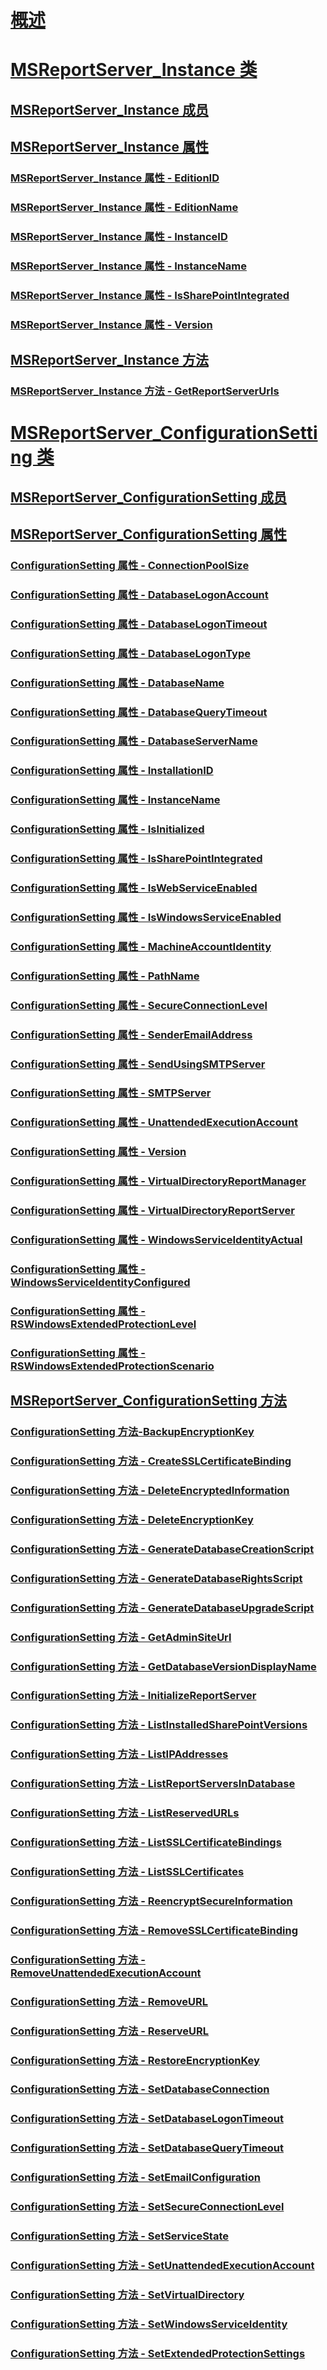 # [概述](reporting-services-wmi-provider-library-reference-ssrs.md)  
# [MSReportServer_Instance 类](msreportserver-instance-class.md)  
## [MSReportServer_Instance 成员](msreportserver-instance-members.md)  
## [MSReportServer_Instance 属性](msreportserver-instance-properties.md)  
### [MSReportServer_Instance 属性 - EditionID](msreportserver-instance-properties-editionid.md)  
### [MSReportServer_Instance 属性 - EditionName](msreportserver-instance-properties-editionname.md)  
### [MSReportServer_Instance 属性 - InstanceID](msreportserver-instance-properties-instanceid.md)  
### [MSReportServer_Instance 属性 - InstanceName](msreportserver-instance-properties-instancename.md)  
### [MSReportServer_Instance 属性 - IsSharePointIntegrated](msreportserver-instance-properties-issharepointintegrated.md)  
### [MSReportServer_Instance 属性 - Version](msreportserver-instance-properties-version.md)  
## [MSReportServer_Instance 方法](msreportserver-instance-methods.md)  
### [MSReportServer_Instance 方法 - GetReportServerUrls](msreportserver-instance-methods-getreportserverurls.md)  
# [MSReportServer_ConfigurationSetting 类](msreportserver-configurationsetting-class.md)  
## [MSReportServer_ConfigurationSetting 成员](msreportserver-configurationsetting-members.md)  
## [MSReportServer_ConfigurationSetting 属性](msreportserver-configurationsetting-properties.md)  
### [ConfigurationSetting 属性 - ConnectionPoolSize](configurationsetting-property-connectionpoolsize.md)  
### [ConfigurationSetting 属性 - DatabaseLogonAccount](configurationsetting-property-databaselogonaccount.md)  
### [ConfigurationSetting 属性 - DatabaseLogonTimeout](configurationsetting-property-databaselogontimeout.md)  
### [ConfigurationSetting 属性 - DatabaseLogonType](configurationsetting-property-databaselogontype.md)  
### [ConfigurationSetting 属性 - DatabaseName](configurationsetting-property-databasename.md)  
### [ConfigurationSetting 属性 - DatabaseQueryTimeout](configurationsetting-property-databasequerytimeout.md)  
### [ConfigurationSetting 属性 - DatabaseServerName](configurationsetting-property-databaseservername.md)  
### [ConfigurationSetting 属性 - InstallationID](configurationsetting-property-installationid.md)  
### [ConfigurationSetting 属性 - InstanceName](configurationsetting-property-instancename.md)  
### [ConfigurationSetting 属性 - IsInitialized](configurationsetting-property-isinitialized.md)  
### [ConfigurationSetting 属性 - IsSharePointIntegrated](configurationsetting-property-issharepointintegrated.md)  
### [ConfigurationSetting 属性 - IsWebServiceEnabled](configurationsetting-property-iswebserviceenabled.md)  
### [ConfigurationSetting 属性 - IsWindowsServiceEnabled](configurationsetting-property-iswindowsserviceenabled.md)  
### [ConfigurationSetting 属性 - MachineAccountIdentity](configurationsetting-property-machineaccountidentity.md)  
### [ConfigurationSetting 属性 - PathName](configurationsetting-property-pathname.md)  
### [ConfigurationSetting 属性 - SecureConnectionLevel](configurationsetting-property-secureconnectionlevel.md)  
### [ConfigurationSetting 属性 - SenderEmailAddress](configurationsetting-property-senderemailaddress.md)  
### [ConfigurationSetting 属性 - SendUsingSMTPServer](configurationsetting-property-sendusingsmtpserver.md)  
### [ConfigurationSetting 属性 - SMTPServer](configurationsetting-property-smtpserver.md)  
### [ConfigurationSetting 属性 - UnattendedExecutionAccount](configurationsetting-property-unattendedexecutionaccount.md)  
### [ConfigurationSetting 属性 - Version](configurationsetting-property-version.md)  
### [ConfigurationSetting 属性 - VirtualDirectoryReportManager](configurationsetting-property-virtualdirectoryreportmanager.md)  
### [ConfigurationSetting 属性 - VirtualDirectoryReportServer](configurationsetting-property-virtualdirectoryreportserver.md)  
### [ConfigurationSetting 属性 - WindowsServiceIdentityActual](configurationsetting-property-windowsserviceidentityactual.md)  
### [ConfigurationSetting 属性 - WindowsServiceIdentityConfigured](windowsserviceidentityconfigured-property.md)  
### [ConfigurationSetting 属性 - RSWindowsExtendedProtectionLevel](rswindowsextendedprotectionlevel-property.md)  
### [ConfigurationSetting 属性 - RSWindowsExtendedProtectionScenario](rswindowsextendedprotectionscenario-property.md)  
## [MSReportServer_ConfigurationSetting 方法](msreportserver-configurationsetting-methods.md)  
### [ConfigurationSetting 方法-BackupEncryptionKey](configurationsetting-method-backupencryptionkey.md)  
### [ConfigurationSetting 方法 - CreateSSLCertificateBinding](configurationsetting-method-createsslcertificatebinding.md)  
### [ConfigurationSetting 方法 - DeleteEncryptedInformation](configurationsetting-method-deleteencryptedinformation.md)  
### [ConfigurationSetting 方法 - DeleteEncryptionKey](configurationsetting-method-deleteencryptionkey.md)  
### [ConfigurationSetting 方法 - GenerateDatabaseCreationScript](configurationsetting-method-generatedatabasecreationscript.md)  
### [ConfigurationSetting 方法 - GenerateDatabaseRightsScript](configurationsetting-method-generatedatabaserightsscript.md)  
### [ConfigurationSetting 方法 - GenerateDatabaseUpgradeScript](configurationsetting-method-generatedatabaseupgradescript.md)  
### [ConfigurationSetting 方法 - GetAdminSiteUrl](configurationsetting-method-getadminsiteurl.md)  
### [ConfigurationSetting 方法 - GetDatabaseVersionDisplayName](configurationsetting-method-getdatabaseversiondisplayname.md)  
### [ConfigurationSetting 方法 - InitializeReportServer](configurationsetting-method-initializereportserver.md)  
### [ConfigurationSetting 方法 - ListInstalledSharePointVersions](configurationsetting-method-listinstalledsharepointversions.md)  
### [ConfigurationSetting 方法 - ListIPAddresses](configurationsetting-method-listipaddresses.md)  
### [ConfigurationSetting 方法 - ListReportServersInDatabase](configurationsetting-method-listreportserversindatabase.md)  
### [ConfigurationSetting 方法 - ListReservedURLs](configurationsetting-method-listreservedurls.md)  
### [ConfigurationSetting 方法 - ListSSLCertificateBindings](configurationsetting-method-listsslcertificatebindings.md)  
### [ConfigurationSetting 方法 - ListSSLCertificates](configurationsetting-method-listsslcertificates.md)  
### [ConfigurationSetting 方法 - ReencryptSecureInformation](configurationsetting-method-reencryptsecureinformation.md)  
### [ConfigurationSetting 方法 - RemoveSSLCertificateBinding](configurationsetting-method-removesslcertificatebinding.md)  
### [ConfigurationSetting 方法 - RemoveUnattendedExecutionAccount](configurationsetting-method-removeunattendedexecutionaccount.md)  
### [ConfigurationSetting 方法 - RemoveURL](configurationsetting-method-removeurl.md)  
### [ConfigurationSetting 方法 - ReserveURL](configurationsetting-method-reserveurl.md)  
### [ConfigurationSetting 方法 - RestoreEncryptionKey](configurationsetting-method-restoreencryptionkey.md)  
### [ConfigurationSetting 方法 - SetDatabaseConnection](configurationsetting-method-setdatabaseconnection.md)  
### [ConfigurationSetting 方法 - SetDatabaseLogonTimeout](configurationsetting-method-setdatabaselogontimeout.md)  
### [ConfigurationSetting 方法 - SetDatabaseQueryTimeout](configurationsetting-method-setdatabasequerytimeout.md)  
### [ConfigurationSetting 方法 - SetEmailConfiguration](configurationsetting-method-setemailconfiguration.md)  
### [ConfigurationSetting 方法 - SetSecureConnectionLevel](configurationsetting-method-setsecureconnectionlevel.md)  
### [ConfigurationSetting 方法 - SetServiceState](configurationsetting-method-setservicestate.md)  
### [ConfigurationSetting 方法 - SetUnattendedExecutionAccount](configurationsetting-method-setunattendedexecutionaccount.md)  
### [ConfigurationSetting 方法 - SetVirtualDirectory](configurationsetting-method-setvirtualdirectory.md)  
### [ConfigurationSetting 方法 - SetWindowsServiceIdentity](configurationsetting-method-setwindowsserviceidentity.md)  
### [ConfigurationSetting 方法 - SetExtendedProtectionSettings](configurationsetting-method-setextendedprotectionsettings.md)  
